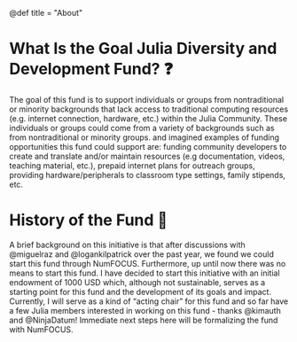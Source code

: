 @def title = "About"

# What Is the Goal Julia Diversity and Development Fund? :question:

The goal of this fund is to support individuals or groups from nontraditional or minority backgrounds that lack access to traditional computing resources (e.g. internet connection, hardware, etc.) within the Julia Community.
These individuals or groups could come from a variety of backgrounds such as from nontraditional or minority groups. 
and imagined examples of funding opportunities this fund could support are: funding community developers to create and translate and/or maintain resources (e.g documentation, videos, teaching material, etc.), prepaid internet plans for outreach groups, providing hardware/peripherals to classroom type settings, family stipends, etc.

# History of the Fund :scroll:

A brief background on this initiative is that after discussions with @miguelraz and @logankilpatrick over the past year, we found we could start this fund through NumFOCUS. Furthermore, up until now there was no means to start this fund. I have decided to start this initiative with an initial endowment of 1000 USD which, although not sustainable, serves as a starting point for this fund and the development of its goals and impact. Currently, I will serve as a kind of “acting chair” for this fund and so far have a few Julia members interested in working on this fund - thanks @kimauth and @NinjaDatum! Immediate next steps here will be formalizing the fund with NumFOCUS.


